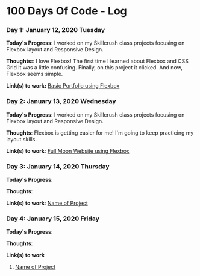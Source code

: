 # 100 Days Of Code - Log

### Day 1: January 12, 2020 Tuesday

**Today's Progress**: I worked on my Skillcrush class projects focusing on Flexbox layout and Responsive Design.

**Thoughts:**: I love Flexbox! The first time I learned about Flexbox and CSS Grid it was a little confusing. Finally, on this project it clicked. And now, Flexbox seems simple.

**Link(s) to work:** [Basic Portfolio using Flexbox](https://t.co/SbGCVxgQBr?amp=1)

### Day 2: January 13, 2020 Wednesday

**Today's Progress**: I worked on my Skillcrush class projects focusing on Flexbox layout and Responsive Design.

**Thoughts**: Flexbox is getting easier for me! I'm going to keep practicing my layout skills.

**Link(s) to work**: [Full Moon Website using Flexbox](https://t.co/ZTSDxruN28?amp=1)

### Day 3: January 14, 2020 Thursday

**Today's Progress**:

**Thoughts**:

**Link(s) to work**: [Name of Project](link)

### Day 4: January 15, 2020 Friday

**Today's Progress**:

**Thoughts**:

**Link(s) to work**

1. [Name of Project](link)

